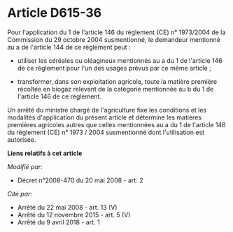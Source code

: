 # Article D615-36

Pour l'application du 1 de l'article 146 du règlement (CE) n° 1973/2004 de la Commission du 29 octobre 2004 susmentionné, le
demandeur mentionné au a de l'article 144 de ce règlement peut :

- utiliser les céréales ou oléagineux mentionnés au a du 1 de l'article 146 de ce règlement pour l'un des usages prévus par
ce même article ;

- transformer, dans son exploitation agricole, toute la matière première récoltée en biogaz relevant de la catégorie
mentionnée au b du 1 de l'article 146 de ce règlement.

Un arrêté du ministre chargé de l'agriculture fixe les conditions et les modalités d'application du présent article et
détermine les matières premières agricoles autres que celles mentionnées au a du 1 de l'article 146 du règlement (CE) n°
1973 / 2004 susmentionné dont l'utilisation est autorisée.

**Liens relatifs à cet article**

_Modifié par_:

  - Décret n°2008-470 du 20 mai 2008 - art. 2

_Cité par_:

  - Arrêté du 22 mai 2008 - art. 13 (V)
  - Arrêté du 12 novembre 2015 - art. 5 (V)
  - Arrêté du 9 avril 2018 - art. 1
